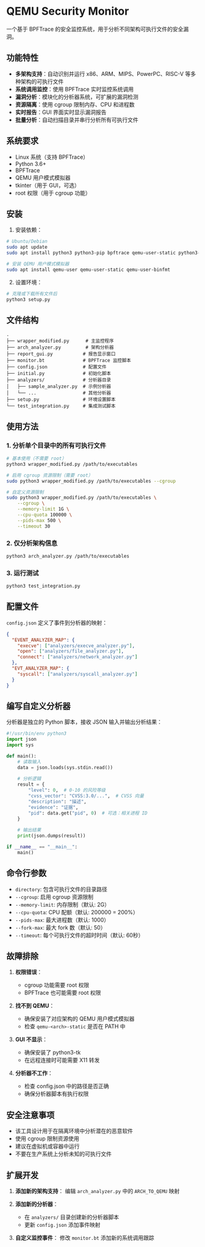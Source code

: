 # QEMU Security Monitor

一个基于 BPFTrace 的安全监控系统，用于分析不同架构可执行文件的安全漏洞。

## 功能特性

- **多架构支持**：自动识别并运行 x86、ARM、MIPS、PowerPC、RISC-V 等多种架构的可执行文件
- **系统调用监控**：使用 BPFTrace 实时监控系统调用
- **漏洞分析**：模块化的分析器系统，可扩展的漏洞检测
- **资源隔离**：使用 cgroup 限制内存、CPU 和进程数
- **实时报告**：GUI 界面实时显示漏洞报告
- **批量分析**：自动扫描目录并串行分析所有可执行文件

## 系统要求

- Linux 系统（支持 BPFTrace）
- Python 3.6+
- BPFTrace
- QEMU 用户模式模拟器
- tkinter（用于 GUI，可选）
- root 权限（用于 cgroup 功能）

## 安装

1. 安装依赖：
```bash
# Ubuntu/Debian
sudo apt update
sudo apt install python3 python3-pip bpftrace qemu-user-static python3-tk

# 安装 QEMU 用户模式模拟器
sudo apt install qemu-user qemu-user-static qemu-user-binfmt
```

2. 设置环境：
```bash
# 克隆或下载所有文件后
python3 setup.py
```

## 文件结构

```
.
├── wrapper_modified.py      # 主监控程序
├── arch_analyzer.py         # 架构分析器
├── report_gui.py           # 报告显示窗口
├── monitor.bt              # BPFTrace 监控脚本
├── config.json             # 配置文件
├── initial.py              # 初始化脚本
├── analyzers/              # 分析器目录
│   ├── sample_analyzer.py  # 示例分析器
│   └── ...                 # 其他分析器
├── setup.py                # 环境设置脚本
└── test_integration.py     # 集成测试脚本
```

## 使用方法

### 1. 分析单个目录中的所有可执行文件

```bash
# 基本使用（不需要 root）
python3 wrapper_modified.py /path/to/executables

# 启用 cgroup 资源限制（需要 root）
sudo python3 wrapper_modified.py /path/to/executables --cgroup

# 自定义资源限制
sudo python3 wrapper_modified.py /path/to/executables \
    --cgroup \
    --memory-limit 1G \
    --cpu-quota 100000 \
    --pids-max 500 \
    --timeout 30
```

### 2. 仅分析架构信息

```bash
python3 arch_analyzer.py /path/to/executables
```

### 3. 运行测试

```bash
python3 test_integration.py
```

## 配置文件

`config.json` 定义了事件到分析器的映射：

```json
{
  "EVENT_ANALYZER_MAP": {
    "execve": ["analyzers/execve_analyzer.py"],
    "open": ["analyzers/file_analyzer.py"],
    "connect": ["analyzers/network_analyzer.py"]
  },
  "EVT_ANALYZER_MAP": {
    "syscall": ["analyzers/syscall_analyzer.py"]
  }
}
```

## 编写自定义分析器

分析器是独立的 Python 脚本，接收 JSON 输入并输出分析结果：

```python
#!/usr/bin/env python3
import json
import sys

def main():
    # 读取输入
    data = json.loads(sys.stdin.read())
    
    # 分析逻辑
    result = {
        "level": 0,  # 0-10 的风险等级
        "cvss_vector": "CVSS:3.0/...",  # CVSS 向量
        "description": "描述",
        "evidence": "证据",
        "pid": data.get("pid", 0)  # 可选：相关进程 ID
    }
    
    # 输出结果
    print(json.dumps(result))

if __name__ == "__main__":
    main()
```

## 命令行参数

- `directory`: 包含可执行文件的目录路径
- `--cgroup`: 启用 cgroup 资源限制
- `--memory-limit`: 内存限制（默认: 2G）
- `--cpu-quota`: CPU 配额（默认: 200000 = 200%）
- `--pids-max`: 最大进程数（默认: 1000）
- `--fork-max`: 最大 fork 数（默认: 50）
- `--timeout`: 每个可执行文件的超时时间（默认: 60秒）

## 故障排除

1. **权限错误**：
   - cgroup 功能需要 root 权限
   - BPFTrace 也可能需要 root 权限

2. **找不到 QEMU**：
   - 确保安装了对应架构的 QEMU 用户模式模拟器
   - 检查 `qemu-<arch>-static` 是否在 PATH 中

3. **GUI 不显示**：
   - 确保安装了 python3-tk
   - 在远程连接时可能需要 X11 转发

4. **分析器不工作**：
   - 检查 config.json 中的路径是否正确
   - 确保分析器脚本有执行权限

## 安全注意事项

- 该工具设计用于在隔离环境中分析潜在的恶意软件
- 使用 cgroup 限制资源使用
- 建议在虚拟机或容器中运行
- 不要在生产系统上分析未知的可执行文件

## 扩展开发

1. **添加新的架构支持**：
   编辑 `arch_analyzer.py` 中的 `ARCH_TO_QEMU` 映射

2. **添加新的分析器**：
   - 在 `analyzers/` 目录创建新的分析器脚本
   - 更新 `config.json` 添加事件映射

3. **自定义监控事件**：
   修改 `monitor.bt` 添加新的系统调用跟踪

